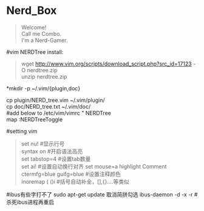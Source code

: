 # Nerd_Box
> Welcome!  
Call me Combo.  
I'm a Nerd-Gamer.  

#vim NERDTree install:	
>wget http://www.vim.org/scripts/download_script.php?src_id=17123 -O nerdtree.zip   
unzip nerdtree.zip  
  
*mkdir -p ~/.vim/{plugin,doc}  

cp plugin/NERD_tree.vim ~/.vim/plugin/  
cp doc/NERD_tree.txt ~/.vim/doc/  
#add below to /etc/vim/vimrc
" NERDTree  
map <F10> :NERDTreeToggle<CR>  

#setting vim
>set nu!									#显示行号  
syntax on									#开启语法高亮  
set tabstop=4								#设置tab数量  
set ai!										#设置自动换行对齐
set mouse=a
highlight Comment ctermfg=blue guifg=blue	#设置注释颜色  
inoremap ( ()<ESC>i							#括号自动补全，[],{}....等类似  

#ibus有些字打不了
sudo apt-get update
取消简拼勾选
ibus-daemon -d -x -r						#杀死ibus进程再重启  


